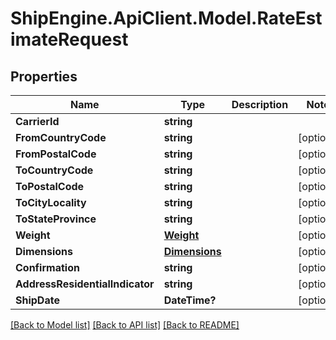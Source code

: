 # ShipEngine.ApiClient.Model.RateEstimateRequest
## Properties

Name | Type | Description | Notes
------------ | ------------- | ------------- | -------------
**CarrierId** | **string** |  | 
**FromCountryCode** | **string** |  | [optional] 
**FromPostalCode** | **string** |  | [optional] 
**ToCountryCode** | **string** |  | [optional] 
**ToPostalCode** | **string** |  | [optional] 
**ToCityLocality** | **string** |  | [optional] 
**ToStateProvince** | **string** |  | [optional] 
**Weight** | [**Weight**](Weight.md) |  | [optional] 
**Dimensions** | [**Dimensions**](Dimensions.md) |  | [optional] 
**Confirmation** | **string** |  | [optional] 
**AddressResidentialIndicator** | **string** |  | [optional] 
**ShipDate** | **DateTime?** |  | [optional] 

[[Back to Model list]](../README.md#documentation-for-models) [[Back to API list]](../README.md#documentation-for-api-endpoints) [[Back to README]](../README.md)

